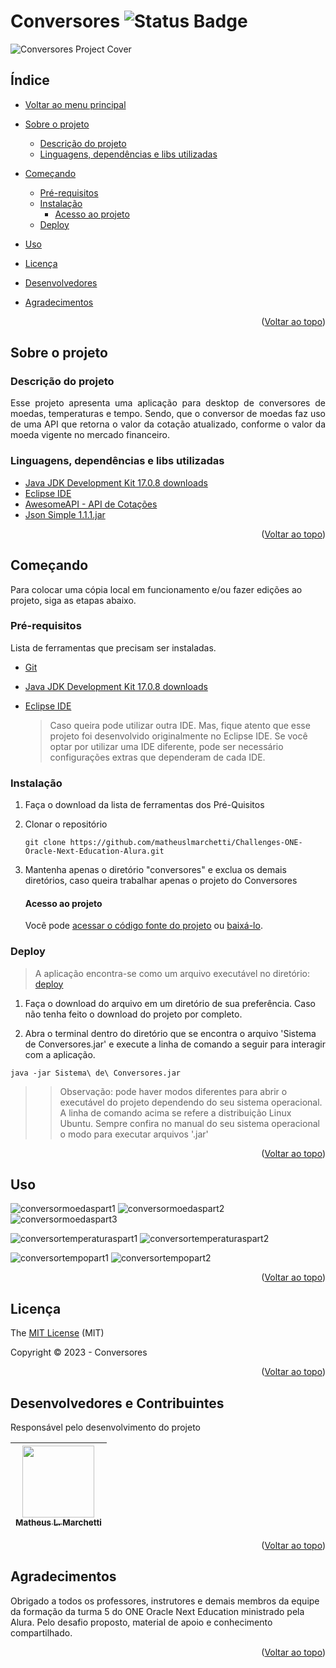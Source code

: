 # Conversores ![Status Badge](https://img.shields.io/badge/Status-Done-black?style=plastic&label=Status&labelColor=%23030303&color=%2301FF4D)

![Conversores Project Cover][conversoresprojectcover]

## Índice <a name="readme-top"></a>

- [Voltar ao menu principal](https://github.com/matheuslmarchetti/Challenges-ONE-Oracle-Next-Education-Alura)

- [Sobre o projeto](#sobre-o-projeto)
  
  - [Descrição do projeto](#descrição-do-projeto)
  - [Linguagens, dependências e libs utilizadas](#linguagens-dependências-e-libs-utilizadas)

- [Começando](#começando)
  
  - [Pré-requisitos](#pré-requisitos)
  - [Instalação](#instalação)
    - [Acesso ao projeto](#acesso-ao-projeto)
  - [Deploy](#deploy)

- [Uso](#uso)

- [Licença](#licença)

- [Desenvolvedores](#desenvolvedores-e-contribuintes)

- [Agradecimentos](#agradecimentos)

<p align="right">(<a href="#readme-top">Voltar ao topo</a>)</p>

## Sobre o projeto

### Descrição do projeto

<p align="justify">
  Esse projeto apresenta uma aplicação para desktop de conversores de moedas, temperaturas e tempo. Sendo, que o conversor de moedas faz uso de uma API que retorna o valor da cotação atualizado, conforme o valor da moeda vigente no mercado financeiro.
</p>

### Linguagens, dependências e libs utilizadas

- [Java JDK Development Kit 17.0.8 downloads](https://www.oracle.com/br/java/technologies/downloads/#java17)
- [Eclipse IDE](https://www.eclipse.org/downloads/packages/installer)
- [AwesomeAPI - API de Cotações](https://docs.awesomeapi.com.br/api-de-moedas)
- [Json Simple 1.1.1.jar](https://code.google.com/archive/p/json-simple/downloads)

<p align="right">(<a href="#readme-top">Voltar ao topo</a>)</p>

## Começando

Para colocar uma cópia local em funcionamento e/ou fazer edições ao projeto, siga as etapas abaixo.

### Pré-requisitos

Lista de ferramentas que precisam ser instaladas.

- [Git](https://git-scm.com/)

- [Java JDK Development Kit 17.0.8 downloads](https://www.oracle.com/br/java/technologies/downloads/#java17)

- [Eclipse IDE](https://www.eclipse.org/downloads/packages/installer)
  
  > Caso queira pode utilizar outra IDE. Mas, fique atento que esse projeto foi desenvolvido originalmente no Eclipse IDE. Se você optar por utilizar uma IDE diferente, pode ser necessário configurações extras que dependeram de cada IDE.

### Instalação

1. Faça o download da lista de ferramentas dos Pré-Quisitos

2. Clonar o repositório
   
   ```
   git clone https://github.com/matheuslmarchetti/Challenges-ONE-Oracle-Next-Education-Alura.git
   ```

3. Mantenha apenas o diretório "conversores" e exclua os demais diretórios, caso queira trabalhar apenas o projeto do Conversores
   
   #### Acesso ao projeto
   
   Você pode [acessar o código fonte do projeto](https://github.com/matheuslmarchetti/Challenges-ONE-Oracle-Next-Education-Alura/tree/main/conversores) ou [baixá-lo](https://github.com/matheuslmarchetti/Challenges-ONE-Oracle-Next-Education-Alura/archive/refs/heads/main.zip).

### Deploy

> A aplicação encontra-se como um arquivo executável no diretório: [deploy](https://github.com/matheuslmarchetti/Challenges-ONE-Oracle-Next-Education-Alura/tree/main/conversores/deploy)

1. Faça o download do arquivo em um diretório de sua preferência. Caso não tenha feito o download do projeto por completo.

2. Abra o terminal dentro do diretório que se encontra o arquivo 'Sistema de Conversores.jar' e execute a linha de comando a seguir para interagir com a aplicação.

```
java -jar Sistema\ de\ Conversores.jar
```

> > Observação: pode haver modos diferentes para abrir o executável do projeto dependendo do seu sistema operacional. A linha de comando acima se refere a distribuição Linux Ubuntu. Sempre confira no manual do seu sistema operacional o modo para executar arquivos '.jar'

<p align="right">(<a href="#readme-top">Voltar ao topo</a>)</p>

## Uso

![conversormoedaspart1][conversormoedaspart1]
![conversormoedaspart2][conversormoedaspart2]
![conversormoedaspart3][conversormoedaspart3]

![conversortemperaturaspart1][conversortemperaturaspart1]
![conversortemperaturaspart2][conversortemperaturaspart2]

![conversortempopart1][conversortempopart1]
![conversortempopart2][conversortempopart2]

<p align="right">(<a href="#readme-top">Voltar ao topo</a>)</p>

## Licença

The [MIT License](https://github.com/matheuslmarchetti/Challenges-ONE-Oracle-Next-Education-Alura/blob/main/LICENSE) (MIT)

Copyright :copyright: 2023 - Conversores

<p align="right">(<a href="#readme-top">Voltar ao topo</a>)</p>

## Desenvolvedores e Contribuintes

Responsável pelo desenvolvimento do projeto

| [<img src="https://avatars.githubusercontent.com/u/105798967?v=4" width=115><br><sub>Matheus L. Marchetti</sub>](https://github.com/matheuslmarchetti) |
|:------------------------------------------------------------------------------------------------------------------------------------------------------:|

<p align="right">(<a href="#readme-top">Voltar ao topo</a>)</p>

## Agradecimentos

Obrigado a todos os professores, instrutores e demais membros da equipe da formação da turma 5 do ONE Oracle Next Education ministrado pela Alura. Pelo desafio proposto, material de apoio e conhecimento compartilhado.

<p align="right">(<a href="#readme-top">Voltar ao topo</a>)</p>

[conversoresprojectcover]: https://github.com/matheuslmarchetti/Challenges-ONE-Oracle-Next-Education-Alura/blob/main/files-for-readme/conversoresprojectcover.png?raw=true "Conversores Project Cover"

[conversormoedaspart1]: https://github.com/matheuslmarchetti/Challenges-ONE-Oracle-Next-Education-Alura/blob/main/files-for-readme/conversormoedaspart1.gif?raw=true "conversormoedaspart1"

[conversormoedaspart2]: https://github.com/matheuslmarchetti/Challenges-ONE-Oracle-Next-Education-Alura/blob/main/files-for-readme/conversormoedaspart2.gif?raw=true "conversormoedaspart2"

[conversormoedaspart3]: https://github.com/matheuslmarchetti/Challenges-ONE-Oracle-Next-Education-Alura/blob/main/files-for-readme/conversormoedaspart3.gif?raw=true "conversormoedaspart3"

[conversortemperaturaspart1]: https://github.com/matheuslmarchetti/Challenges-ONE-Oracle-Next-Education-Alura/blob/main/files-for-readme/conversortemperaturaspart1.gif?raw=true "conversortemperaturaspart1"

[conversortemperaturaspart2]: https://github.com/matheuslmarchetti/Challenges-ONE-Oracle-Next-Education-Alura/blob/main/files-for-readme/conversortemperaturaspart2.gif?raw=true "conversortemperaturaspart2"

[conversortempopart1]: https://github.com/matheuslmarchetti/Challenges-ONE-Oracle-Next-Education-Alura/blob/main/files-for-readme/conversortempopart1.gif?raw=true "conversortempopart1"

[conversortempopart2]: https://github.com/matheuslmarchetti/Challenges-ONE-Oracle-Next-Education-Alura/blob/main/files-for-readme/conversortempopart2.gif?raw=true "conversortempopart2"
